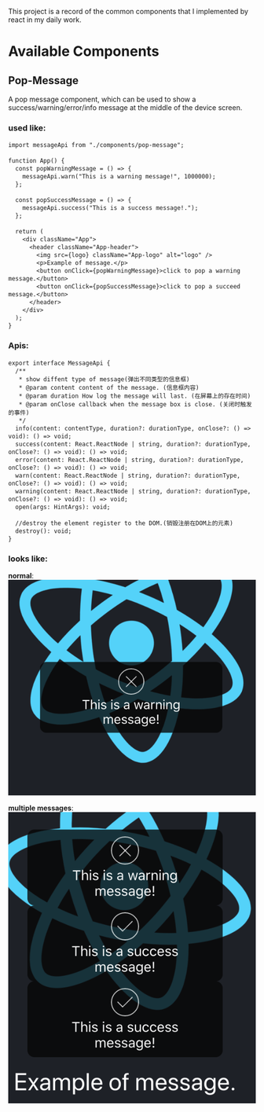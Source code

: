 This project is a record of the common components that I implemented by react in my daily work.

# Available Components

## Pop-Message

A pop message component, which can be used to show a success/warning/error/info message at the middle of the device screen.

### used like:

```
import messageApi from "./components/pop-message";

function App() {
  const popWarningMessage = () => {
    messageApi.warn("This is a warning message!", 1000000);
  };

  const popSuccessMessage = () => {
    messageApi.success("This is a success message!.");
  };

  return (
    <div className="App">
      <header className="App-header">
        <img src={logo} className="App-logo" alt="logo" />
        <p>Example of message.</p>
        <button onClick={popWarningMessage}>click to pop a warning message.</button>
        <button onClick={popSuccessMessage}>click to pop a succeed message.</button>
      </header>
    </div>
  );
}
```

### Apis:

```
export interface MessageApi {
  /**
   * show diffent type of message(弹出不同类型的信息框)
   * @param content content of the message. (信息框内容)
   * @param duration How log the message will last. (在屏幕上的存在时间)
   * @param onClose callback when the message box is close. (关闭时触发的事件)
   */
  info(content: contentType, duration?: durationType, onClose?: () => void): () => void;
  success(content: React.ReactNode | string, duration?: durationType, onClose?: () => void): () => void;
  error(content: React.ReactNode | string, duration?: durationType, onClose?: () => void): () => void;
  warn(content: React.ReactNode | string, duration?: durationType, onClose?: () => void): () => void;
  warning(content: React.ReactNode | string, duration?: durationType, onClose?: () => void): () => void;
  open(args: HintArgs): void;

  //destroy the element register to the DOM.(销毁注册在DOM上的元素)
  destroy(): void;
}
```

### looks like:

**normal**:  
![image](./public/readme/warning.png)

**multiple messages**:
![image](./public/readme/mutiple_messages.png)

